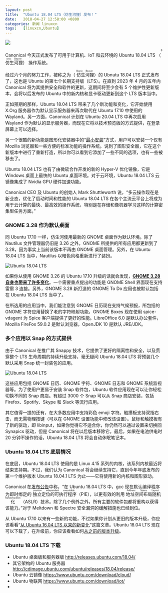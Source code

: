 ```yaml
---
layout: post
title:	"Ubuntu 18.04 LTS（仿生河狸）发布！"
date:	2018-04-27 12:58:00 +0800 
categories:	新闻 linuxcn 
tags:	[linuxcn,Ubuntu]
---
```



![](/Asserts/Images//attachment/album/201804/27/125138kcr9czpw1wzyq34w.jpg)


Canonical 今天正式发布了可用于计算机、IoT 和云环境的 Ubuntu 18.04 LTS （<ruby> 仿生河狸 <rp>  （ </rp> <rt>  Bionic Beaver </rt> <rp>  ） </rp></ruby>） 操作系统。


经过六个月的努力工作，被称之为（<ruby> 仿生河狸 <rp>  （ </rp> <rt>  Bionic Beaver </rt> <rp>  ） </rp></ruby>）的 Ubnutu 18.04 LTS 正式发布了，这也是 Ubuntu 的第七个长期支持版（LTS）。在直到 2023 年 4 月的五年内 Canonical 将为其提供安全和软件的更新，这期间将至少会有 5 个维护性更新版本，会将以后发布的 Ubuntu 中的新内核和显卡驱动更新到这个 LTS 版本当中。


正如预期的那样，Ubuntu 18.04 LTS 带来了几个新功能和变化，它开始使用 X.Org 服务器作为默认显示服务器来再次取代在 Ubuntu 17.10 中使用的 Wayland。另一方面，Canonical 计划在 Ubuntu 20.04 LTS 中再次启用 Wayland 作为默认的显示服务器，而现在它将以技术预览版的方式提供，在登录屏幕上可以选择。


另一个很酷的新功能是图形化安装器中的“[最小安装](https://news.softpedia.com/news/ubuntu-18-04-lts-will-let-users-choose-between-normal-and-minimal-installation-520640.shtml)”方式，用户可以安装一个仅有 Mozilla 浏览器和一些方便的标准功能的操作系统。说到了图形安全器，它在这个新版本中进行了重新打造，所以你可以看到它添加了一些不同的选项，也有一些被移去了。


Ubuntu 18.04 LTS 也有了由微软合作开发的新的 Hyper-V 优化镜像，它是 Windows 桌面上最快的 Ubuntu 桌面环境。对于云环境，Ubuntu 18.04 LTS 云镜像集成了 Nvidia GPU 硬件加速功能。


Canonical CEO 及 Ubuntu 的创始人 Mark Shuttleworth 说，“多云操作现在是新业态，优化了启动时间和性能的 Ubuntu 18.04 LTS 在各个主流云平台上将成为用于云计算的最快、最高效的操作系统，特别是在存储和像机器学习这样的计算密集型任务方面。”


### GNOME 3.28 作为默认桌面


同 Ubuntu 17.10 一样，仿生河使用最新的 GNOME 桌面作为默认环境。除了 Nautilus 文件管理器仍旧是 3.26 之外，GNOME 所提供的所有应用都更新到了 3.28，因为事实上当前该版本不再由 GNOME 桌面管理。另外，在 Ubuntu 18.04 LTS 当中，Nautilus 以暗色风格重新进行了装扮。


![Ubuntu 18.04 LTS](/Asserts/Images//attachment/album/201804/27/125849j8wbeylt8z022jlz.jpg "Ubuntu 18.04 LTS")


如果你从使用 GNOME 3.26 的 Ubuntu 17.10 升级的话就会发现，**[GNOME 3.28 自身也带来了许多变化](https://news.softpedia.com/news/gnome-3-28-desktop-environment-officially-released-here-s-what-s-new-520231.shtml)**。一个需要重点提出的功能是 GNOME Shell 界面现在支持雷雳 3 连接。另外，GNOME 3.28 新打造的 GNOME To Do 应用也被默认包括在 Ubuntu 18.04 LTS 当中了。


在所选用的应用当中，我们能注意到 GNOME 日历现在支持气候预报，所包括的 GNOME 字符应用替换了老的字符映射功能，GNOME Boxes 现在使用 spice-vdagent 为 Spice 客户端提供了更好的性能。LibreOffice 6.0 是默认办公套件，Mozilla FireFox 59.0.2 是默认浏览器，OpenJDK 10 是默认 JRE/JDK。


### 多个应用以 Snap 的方式提供


由于 Canonical 在推广其 Snappy 技术，它提供了更好的隔离性和安全，以及贯穿整个 LTS 生命周期的持续升级支持，毫无疑问 Ubuntu 18.04 LTS 将预装几个默认采用 Snap 统一封装包的应用。


![Ubuntu 18.04 LTS](/Asserts/Images//attachment/album/201804/27/125849ktzqgq02zqz9lftv.jpg "Ubuntu 18.04 LTS")


这些应用包括 GNOME 日历、GNOME 字符、GNOME 日志和 GNOME 系统监视器等。为了使用户更易于安装 Snap 软件包，Ubuntu 软件应用现在可以让你轻松切换不同的 Snap 商店。有超过 3000 个 Snap 可以从 Snap 商店安装，包括 Firefox、Spotify、Skype 和 Slack 等流行应用。


其它值得一提的还有，在大多数应用中支持彩色 emoji 字符。触摸板支持双指右击，而无需物理按键（可以在 GNOME 设置功能中修改该设置）。鼠标和触摸板有了新的驱动，即 libinput，如果你觉得它不适合你，你仍然可以通过设置来切换回 Synapics 驱动，但是 Canonical 将在以后版本移除它。最后，如果在电池供电时 20 分钟不操作的话，Ubuntu 18.04 LTS 将会自动休眠笔记本。


### Ubuntu 18.04 LTS 底层情况


在底层，Ubuntu 18.04 LTS 使用的是 Linux 4.15 系列的内核，该系列内核最近将结束支持期。不过，我们认为 Canonical 将会继续支持它，直到今年年底发布的第一个维护版本 Ubuntu 18.04.1 LTS 为止——它将使用新的内核和图形驱动。


Canonical 在[发布公告](https://wiki.ubuntu.com/BionicBeaver/ReleaseNotes)中称，“在 Ubuntu 18.04 LTS 中，gcc 现在默认编译程序为即时绑定的<ruby> 独立定位的可执行程序 <rp>  （ </rp> <rt>  position independent executable </rt> <rp>  ） </rp></ruby>（PIE），以更有效的利用<ruby> 地址空间布局随机化 <rp>  （ </rp> <rt>  Address Space Layout Randomization </rt> <rp>  ） </rp></ruby>（ASLR）技术。除了几个例外之外，所有主要的软件包都将重构以获得该能力。”对于 Meltdown 和 Spectre 安全漏洞的缓解措施也已经到位。


从 Ubuntu 17.10 以来有一些新的功能，不过如果你计划从更旧的版本升级，你应该看看“[从 Ubuntu 16.04 LTS 以来的新变化](/article-9183-1.html)”这篇文章。Ubuntu 18.04 LTS 现在可以下载了，在升级前，你应该看看如何[从之前的版本升级](https://news.softpedia.com/news/how-to-upgrade-ubuntu-17-10-or-ubuntu-16-04-lts-to-ubuntu-18-04-lts-520854.shtml)。


### Ubuntu 18.04 LTS 下载


* Ubuntu 桌面版和服务器版 <http://releases.ubuntu.com/18.04/>
* 其它架构的 Ubuntu 服务器 <http://cdimage.ubuntu.com/ubuntu/releases/18.04/release/>
* Ubuntu 云镜像 <https://www.ubuntu.com/download/cloud/>
* Ubuntu 物联网 <https://www.ubuntu.com/download/iot/>
*
